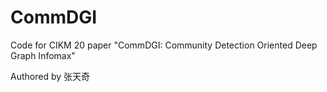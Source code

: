 # CommDGI
Code for CIKM 20 paper "CommDGI: Community Detection Oriented Deep Graph Infomax"

Authored by 张天奇
